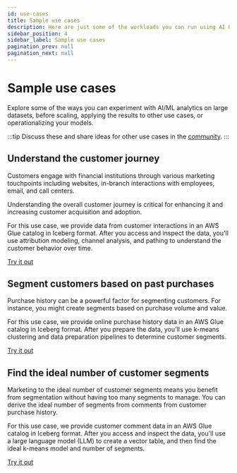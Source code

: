```yaml
---
id: use-cases
title: Sample use cases
description: Here are just some of the workloads you can run using AI Unlimited.
sidebar_position: 4
sidebar_label: Sample use cases
pagination_prev: null
pagination_next: null
---
```


# Sample use cases

Explore some of the ways you can experiment with AI/ML analytics on large datasets, before scaling, applying the results to other use cases, or operationalizing your models.

:::tip
Discuss these and share ideas for other use cases in the [community](https://support.teradata.com/community?id=community_forum&sys_id=b0aba91597c329d0e6d2bd8c1253affa).
:::


## Understand the customer journey

Customers engage with financial institutions through various marketing touchpoints including websites, in-branch interactions with employees, email, and call centers. 

Understanding the overall customer journey is critical for enhancing it and increasing customer acquisition and adoption.

For this use case, we provide data from customer interactions in an AWS Glue catalog in Iceberg format. After you access and inspect the data, you'll use attribution modeling, channel analysis, and pathing to understand the customer behavior over time.

[Try it out](https://github.com/Teradata/ai-unlimited-demos/blob/main/UseCases/Financial_Customer_Journey_SQL.ipynb)


## Segment customers based on past purchases

Purchase history can be a powerful factor for segmenting customers. For instance, you might create segments based on purchase volume and value.

For this use case, we provide online purchase history data in an AWS Glue catalog in Iceberg format. After you prepare the data, you'll use k-means clustering and data preparation pipelines to determine customer segments.

[Try it out](https://github.com/Teradata/ai-unlimited-demos/blob/main/UseCases/Native_Data_Prep_Transformation_Pipelines-SQL.ipynb)


## Find the ideal number of customer segments

Marketing to the ideal number of customer segments means you benefit from segmentation without having too many segments to manage. You can derive the ideal number of segments from comments from customer purchase history.

For this use case, we provide customer comment data in an AWS Glue catalog in Iceberg format. After you access and inspect the data, you'll use a large language model (LLM) to create a vector table, and then find the ideal k-means model and number of segments.

[Try it out](https://github.com/Teradata/ai-unlimited-demos/blob/main/UseCases/Segmentation_With_Vector_Embedding-SQL.ipynb)

